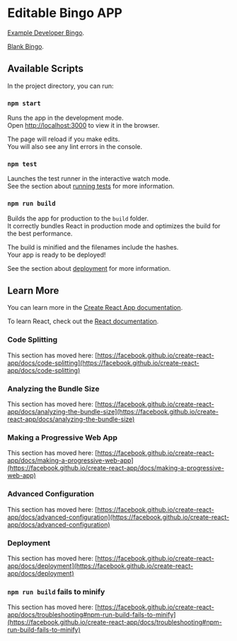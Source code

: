 # Editable Bingo APP

[Example Developer Bingo](https://davecaos.github.io/bingo/?0=Has%20a%20mechanical%20keyboard&1=Strong%20opinions%20about%20spaces%20vs%20tabs&2=Has%20over%203%20unfinished%20projects&3=Has%20a%20Mac,%20thinks%20windows%20user%20are%20scrubs&4=Has%20a%20PC,%20thinks%20Mac%20users%20are%20pretentious&5=Uses%20Linux,%20is%20currently%20debugging%20sound%20drivers&6=Has%20argued%20about%20a%20javascript%20framework%20in%20the%20last%20week&7=Says%20%22perfect%20is%20enemy%20of%20good%22but%20spend%2012%20hours%20refactoring%20yesterday&8=Wishes%20they%20were%20an%20Himalayan%20goat%20farmer%20instead&9=Hopes%20someone%20will%20ask%20them%20about%20this%20IDE%20theme&10=%22I%20don%27t%20need%20to%20write%20secure%20code%20it%27s%20not%20my%20job%22&11=Doesn%27t%20understand%20why%20security%20team%20looks%20so%20tired%20all%20time&12=FREE%20SPACE&13=Has%20tried%20keto&14=Extremely%20niche%20political%20ideology%20that%20no%20one%20else%20understand&15=Has%20horror%20stories%20from%20when%20they%20worked%20at%20a%20startup.%20&16=Has%20horror%20stories%20from%20when%20they%20worked%20at%20a%20megacorp.%20&17=Monitor%20sits%20on%20coding%20books%20they%27ve%20never%20read&18=Calls%20themself%20full%20stack&19=Hate%20it%20when%20people%20Calls%20themself%20full%20stack&20=Hasn%27t%20updated%20their%20blog%20in%206%20months.&21=Noise%20cancelling%20headphones&22=Has%2050%20unread%20LinkedIn%20messages%20from%20%20dodgy%20recruiters&23=Breaks%20into%20cold%20sweat%20when%20they%20think%20about%20having%20to%20do%20a%20tech%20interview%20again&24=Has%20named%20their%20desk%20plant&).

[Blank Bingo](https://davecaos.github.io/bingo/).

## Available Scripts

In the project directory, you can run:

### `npm start`

Runs the app in the development mode.\
Open [http://localhost:3000](http://localhost:3000) to view it in the browser.

The page will reload if you make edits.\
You will also see any lint errors in the console.

### `npm test`

Launches the test runner in the interactive watch mode.\
See the section about [running tests](https://facebook.github.io/create-react-app/docs/running-tests) for more information.

### `npm run build`

Builds the app for production to the `build` folder.\
It correctly bundles React in production mode and optimizes the build for the best performance.

The build is minified and the filenames include the hashes.\
Your app is ready to be deployed!

See the section about [deployment](https://facebook.github.io/create-react-app/docs/deployment) for more information.


## Learn More

You can learn more in the [Create React App documentation](https://facebook.github.io/create-react-app/docs/getting-started).

To learn React, check out the [React documentation](https://reactjs.org/).

### Code Splitting

This section has moved here: [https://facebook.github.io/create-react-app/docs/code-splitting](https://facebook.github.io/create-react-app/docs/code-splitting)

### Analyzing the Bundle Size

This section has moved here: [https://facebook.github.io/create-react-app/docs/analyzing-the-bundle-size](https://facebook.github.io/create-react-app/docs/analyzing-the-bundle-size)

### Making a Progressive Web App

This section has moved here: [https://facebook.github.io/create-react-app/docs/making-a-progressive-web-app](https://facebook.github.io/create-react-app/docs/making-a-progressive-web-app)

### Advanced Configuration

This section has moved here: [https://facebook.github.io/create-react-app/docs/advanced-configuration](https://facebook.github.io/create-react-app/docs/advanced-configuration)

### Deployment

This section has moved here: [https://facebook.github.io/create-react-app/docs/deployment](https://facebook.github.io/create-react-app/docs/deployment)

### `npm run build` fails to minify

This section has moved here: [https://facebook.github.io/create-react-app/docs/troubleshooting#npm-run-build-fails-to-minify](https://facebook.github.io/create-react-app/docs/troubleshooting#npm-run-build-fails-to-minify)
